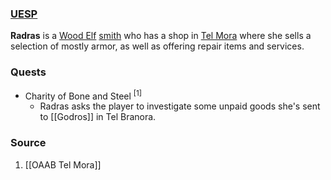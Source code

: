 ### [UESP](https://en.uesp.net/wiki/Morrowind:Radras)
**Radras** is a [Wood Elf](https://en.uesp.net/wiki/Morrowind:Wood_Elf "Morrowind:Wood Elf") [smith](https://en.uesp.net/wiki/Morrowind:Smith_(class) "Morrowind:Smith (class)") who has a shop in [Tel Mora](https://en.uesp.net/wiki/Morrowind:Tel_Mora "Morrowind:Tel Mora") where she sells a selection of mostly armor, as well as offering repair items and services.
### Quests
* Charity of Bone and Steel <sup>[1]</sup>
	* Radras asks the player to investigate some unpaid goods she's sent to [[Godros]] in Tel Branora.
### Source
1. [[OAAB Tel Mora]]